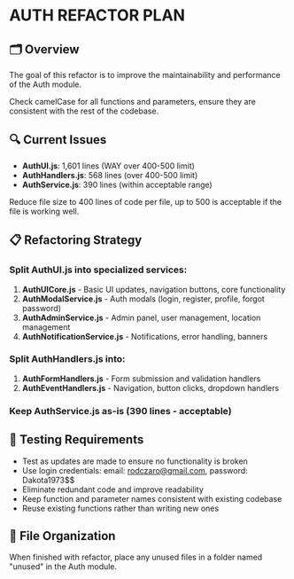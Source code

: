 # AUTH REFACTOR PLAN
## 🗂️ Overview
The goal of this refactor is to improve the maintainability and performance of the Auth module.

Check camelCase for all functions and parameters, ensure they are consistent with the rest of the codebase.

## 🔍 Current Issues
- **AuthUI.js**: 1,601 lines (WAY over 400-500 limit)
- **AuthHandlers.js**: 568 lines (over 400-500 limit)  
- **AuthService.js**: 390 lines (within acceptable range)

Reduce file size to 400 lines of code per file, up to 500 is acceptable if the file is working well.

## 📋 Refactoring Strategy

### Split AuthUI.js into specialized services:
1. **AuthUICore.js** - Basic UI updates, navigation buttons, core functionality
2. **AuthModalService.js** - Auth modals (login, register, profile, forgot password)
3. **AuthAdminService.js** - Admin panel, user management, location management
4. **AuthNotificationService.js** - Notifications, error handling, banners

### Split AuthHandlers.js into:
1. **AuthFormHandlers.js** - Form submission and validation handlers
2. **AuthEventHandlers.js** - Navigation, button clicks, dropdown handlers

### Keep AuthService.js as-is (390 lines - acceptable)

## 🧪 Testing Requirements
- Test as updates are made to ensure no functionality is broken
- Use login credentials: email: rodczaro@gmail.com, password: Dakota1973$$
- Eliminate redundant code and improve readability
- Keep function and parameter names consistent with existing codebase
- Reuse existing functions rather than writing new ones

## 📁 File Organization
When finished with refactor, place any unused files in a folder named "unused" in the Auth module. 